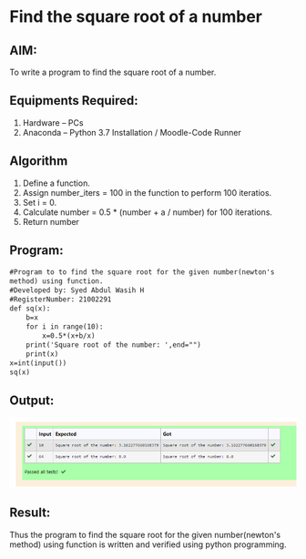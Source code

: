 # Find the square root of a number

## AIM:
To write a program to find the square root of a number.

## Equipments Required:
1. Hardware – PCs
2. Anaconda – Python 3.7 Installation / Moodle-Code Runner

## Algorithm
1. Define a function.
2. Assign number_iters = 100 in the function to perform 100 iteratios.
3. Set i = 0.
4. Calculate  number = 0.5 * (number + a / number) for 100 iterations.
5. Return number

## Program:
~~~
#Program to to find the square root for the given number(newton's method) using function.
#Developed by: Syed Abdul Wasih H
#RegisterNumber: 21002291   
def sq(x):
    b=x
    for i in range(10):
        x=0.5*(x+b/x)
    print('Square root of the number: ',end="")
    print(x)    
x=int(input())
sq(x)
~~~

## Output:
![sqrt](sq.png)

## Result:
Thus the program to find the square root for the given number(newton's method) using function is written and verified using python programming.
